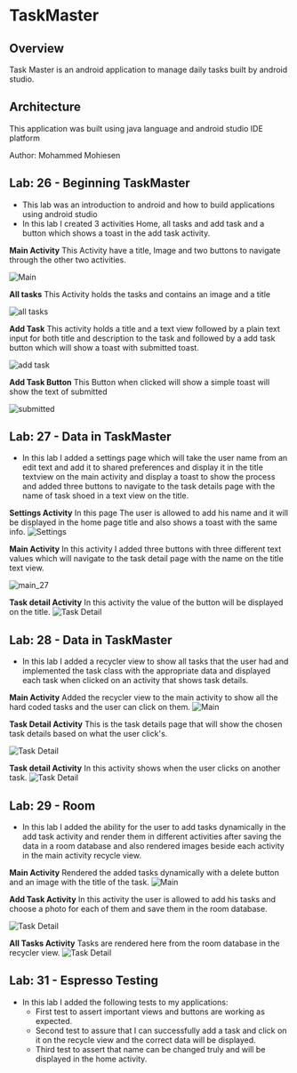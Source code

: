 # TaskMaster

## Overview
Task Master is an android application to manage daily tasks built by android studio.

## Architecture 
This application was built using java language and android studio IDE platform

Author: Mohammed Mohiesen


## Lab: 26 - Beginning TaskMaster

- This lab was an introduction to android and how to build applications using android studio
- In this lab I created 3 activities Home, all tasks and add task and a button which shows a toast in the add task activity.

**Main Activity**
This Activity have a title, Image and two buttons to navigate through the other two activities.

![Main](screenshots/main.jpg)

**All tasks**
This Activity holds the tasks and contains an image and a title

![all tasks](screenshots/alltasks.jpg)

**Add Task**
This activity holds a title and a text view followed by a plain text input for both title and description to the task and followed by a add task button which will show a toast with submitted toast.

![add task](screenshots/addtask.jpg)

**Add Task Button**
This Button when clicked will show a simple toast will show the text of submitted

![submitted](screenshots/submitted.jpg)

## Lab: 27 - Data in TaskMaster

- In this lab I added a settings page which will take the user name from an edit text and add it to shared preferences and display it in the title textview on the main activity and display a toast to show the process and added three buttons to navigate to the task details page with the name of task shoed in a text view on the title.

**Settings Activity** In this page The user is allowed to add his name and it will be displayed in the home page title and also shows a toast with the same info.
![Settings](screenshots/setting.jpg)

**Main Activity** In this activity I added three buttons with three different text values which will navigate to the task detail page with the name on the title text view.

![main_27](screenshots/main_27.jpg)

**Task detail Activity** In this activity the value of the button will be displayed on the title.
![Task Detail](screenshots/detail.jpg)



## Lab: 28 - Data in TaskMaster

- In this lab I added a recycler view to show all tasks
that the user had and implemented the task class with the appropriate data and displayed each task when clicked on an activity that shows task details.

**Main Activity** Added the recycler view to the main activity to show all the hard coded tasks and the user can click on them.
![Main](screenshots/recview.png)

**Task Detail Activity** This is the task details page that will show the chosen task details based on what the user click's.

![Task Detail](screenshots/task1.png)

**Task detail Activity** In this activity shows when the user clicks on another task.
![Task Detail](screenshots/task2.png)


## Lab: 29 - Room

- In this lab I added the ability for the user to add tasks dynamically in the add task activity and render them in different activities after saving the data in a room database and also rendered images beside each activity in the main activity recycle view.

**Main Activity** Rendered the added tasks dynamically with a delete button and an image with the title of the task.
![Main](screenshots/room.png)

**Add Task Activity** In this activity the user is allowed to add his tasks and choose a photo for each of them and save them in the room database.

![Task Detail](screenshots/add_room.png)

**All Tasks Activity** Tasks are rendered here from the room database in the recycler view.
![Task Detail](screenshots/all_room.png)

## Lab: 31 - Espresso Testing
- In this lab I added the following tests to my applications:
    - First test to assert important views and buttons are working as expected.
    - Second test to assure that I can successfully add a task and click on it on the recycle view
    and the correct data will be displayed.
    - Third test to assert that name can be changed truly and will be displayed in the home activity.